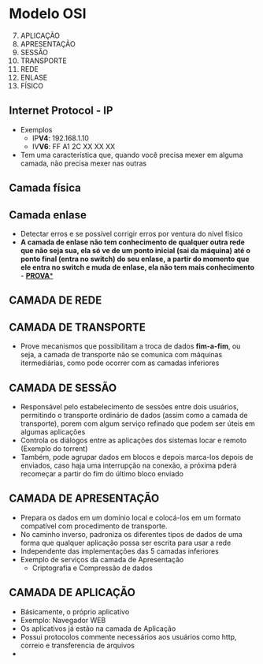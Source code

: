 # Modelo OSI
7) APLICAÇÃO
6) APRESENTAÇÃO
5) SESSÃO
4) TRANSPORTE
3) REDE
2) ENLASE
1) FÍSICO
 
## Internet Protocol - IP
* Exemplos
  * IP**V4**: 192.168.1.10
  * IV**V6**: FF A1 2C XX XX XX
* Tem uma característica que, quando você precisa mexer em alguma camada, não precisa mexer nas outras

## Camada física

## Camada enlase
* Detectar erros e se possível corrigir erros por ventura do nível físico
* **A camada de enlase não tem conhecimento de qualquer outra rede que não seja sua, ela só ve de um ponto inicial (sai da máquina) até o ponto final (entra no switch) do seu enlase, a partir do momento que ele entra no switch e muda  de enlase, ela não tem mais conhecimento** - <ins>**PROVA***</ins>

## CAMADA DE REDE

## CAMADA DE TRANSPORTE
* Prove mecanismos que possibilitam a troca de dados **fim-a-fim**, ou seja, a camada de transporte não se comunica com máquinas itermediárias, como pode ocorrer com as camadas inferiores

## CAMADA DE SESSÃO
* Responsável pelo estabelecimento de sessões entre dois usuários, permitindo o transporte ordinário de dados (assim como a camada de transporte), porem com algum serviço refinado que podem ser úteis em algumas aplicações
* Controla os diálogos entre as aplicações dos sistemas locar e remoto (Exemplo do torrent)
* Também, pode agrupar dados em blocos e depois marca-los depois de enviados, caso haja uma interrupção na conexão, a próxima pderá recomeçar a partir do fim do último bloco enviado

## CAMADA DE APRESENTAÇÃO
* Prepara os dados em um domínio local e colocá-los em um formato compatível com procedimento de transporte.
* No caminho inverso, padroniza os diferentes tipos de dados de uma forma que qualquer aplicação possa ser  escrita para usar a rede
* Independente das implementações das 5 camadas inferiores
* Exemplo de serviços da camada de Apresentação
  * Criptografia e Compressão de dados
 
## CAMADA DE APLICAÇÃO
* Básicamente, o próprio aplicativo
* Exemplo: Navegador WEB
* Os aplicativos já estão na camada de Aplicação
* Possui protocolos commente necessários aos usuários como http, correio e transferencia de arquivos
* 
